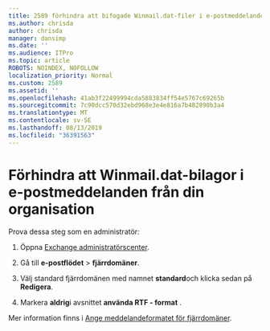 ```yaml
---
title: 2589 förhindra att bifogade Winmail.dat-filer i e-postmeddelanden från din organisation
ms.author: chrisda
author: chrisda
manager: dansimp
ms.date: ''
ms.audience: ITPro
ms.topic: article
ROBOTS: NOINDEX, NOFOLLOW
localization_priority: Normal
ms.custom: 2589
ms.assetid: ''
ms.openlocfilehash: 41ab3f22499994cda5883834ff54e5767c69265b
ms.sourcegitcommit: 7c90dcc570d32ebd968e3e4e816a7b482890b3a4
ms.translationtype: MT
ms.contentlocale: sv-SE
ms.lasthandoff: 08/13/2019
ms.locfileid: "36391563"
---
```

# <a name="help-prevent-winmaildat-attachments-in-email-messages-from-your-organization"></a>Förhindra att Winmail.dat-bilagor i e-postmeddelanden från din organisation

Prova dessa steg som en administratör:

1. Öppna [Exchange administratörscenter](https://outlook.office365.com/ecp/).

2. Gå till **e-postflödet** > **fjärrdomäner**.

3. Välj standard fjärrdomänen med namnet **standard**och klicka sedan på **Redigera**.

4. Markera **aldrig**i avsnittet **använda RTF - format** .

Mer information finns i [Ange meddelandeformatet för fjärrdomäner](https://docs.microsoft.com/Exchange/mail-flow-best-practices/remote-domains/remote-domains#specifying-message-format).
